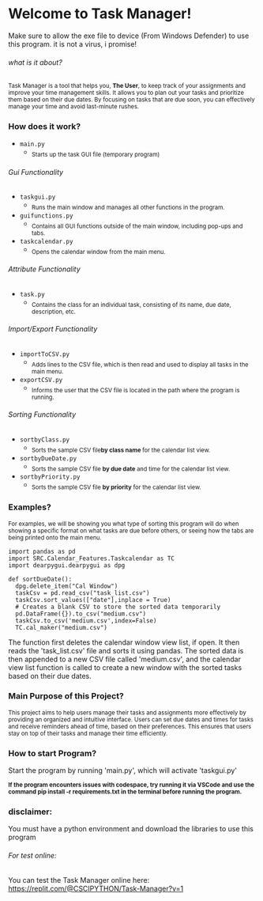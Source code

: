 # Welcome to Task Manager!

Make sure to allow the exe file to device (From Windows Defender) to use this program. it is not a virus, i promise!

###### what is it about?

<!---inform the user what this project is about and what its capabilities are?--->
<sub>
Task Manager is a tool that helps you, <strong>The User</strong>, to keep track of your assignments and improve your time management skills. It allows you to plan out your tasks and prioritize them based on their due dates. By focusing on tasks that are due soon, you can effectively manage your time and avoid last-minute rushes.
</sub>

### How does it work?

<!---main is only importing taskgui lol-->

- `main.py`
  - <sub>Starts up the task GUI file (temporary program)</sub>
###### Gui Functionality

- `taskgui.py`
  - <sub>Runs the main window and manages all other functions in the program.</sub>
- `guifunctions.py`
  - <sub>Contains all GUI functions outside of the main window, including pop-ups and tabs.</sub>
- `taskcalendar.py`
  - <sub> Opens the calendar window from the main menu.</sub>

###### Attribute Functionality

- `task.py`
  - <sub>Contains the class for an individual task, consisting of its name, due date, description, etc.</sub>

###### Import/Export Functionality

- `importToCSV.py`
  - <sub>Adds lines to the CSV file, which is then read and used to display all tasks in the main menu.</sub>
- `exportCSV.py`
  <!----inform the user what the 'exporting as a csv file' is---->
  - <sub>Informs the user that the CSV file is located in the path where the program is running.</sub>

###### Sorting Functionality

- `sortbyClass.py`
  <!----inform the user what the 'sorting by class' is---->
  - <sub> Sorts the sample CSV file<strong>by class name </strong>for the calendar list view.</sub>
- `sortbyDueDate.py`
  <!----inform the user what the 'sorting by due dates' is---->
  - <sub>Sorts the sample CSV file <strong>by due date</strong> and time for the calendar list view.</sub>
- `sortbyPriority.py`
  <!----inform the user what the 'sorting by priority' is---->
  - <sub> Sorts the sample CSV file <strong>by priority</strong> for the calendar list view.</sub>

### Examples?

<sub> For examples, we will be showing you what type of sorting this program will do when showing a specific format on what tasks are due before others, or seeing how the tabs are being printed onto the main menu. </sub>
<!----inform the user what sorting algorithms are implemented (preferably sort by due date, or the print tabs function)-->

```
import pandas as pd
import SRC.Calendar_Features.Taskcalendar as TC
import dearpygui.dearpygui as dpg

def sortDueDate():
  dpg.delete_item("Cal Window")
  taskCsv = pd.read_csv("task_list.csv")
  taskCsv.sort_values(["date"],inplace = True)
  # Creates a blank CSV to store the sorted data temporarily
  pd.DataFrame({}).to_csv("medium.csv")
  taskCsv.to_csv('medium.csv',index=False)
  TC.cal_maker("medium.csv")

```

The function first deletes the calendar window view list, if open. It then reads the 'task_list.csv' file and sorts it using pandas. The sorted data is then appended to a new CSV file called 'medium.csv', and the calendar view list function is called to create a new window with the sorted tasks based on their due dates.


### Main Purpose of this Project?

<sub>This project aims to help users manage their tasks and assignments more effectively by providing an organized and intuitive interface. Users can set due dates and times for tasks and receive reminders ahead of time, based on their preferences. This ensures that users stay on top of their tasks and manage their time efficiently.
</sub>


### How to start Program?

Start the program by running 'main.py', which will activate 'taskgui.py'

<sub><strong>If the program encounters issues with codespace, try running it via VSCode and use the command pip install -r requirements.txt in the terminal before running the program.</strong></sub>

### disclaimer:

You must have a python environment and download the libraries to use this program

###### For test online:

You can test the Task Manager online here: https://replit.com/@CSCIPYTHON/Task-Manager?v=1